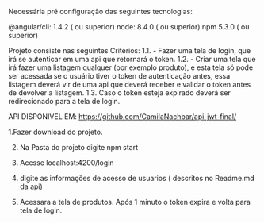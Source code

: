 Necessária pré configuração das seguintes tecnologias:

@angular/cli: 1.4.2 ( ou superior)
node: 8.4.0 ( ou superior)
npm 5.3.0 ( ou superior)

Projeto consiste nas seguintes Critérios:
1.1. - Fazer uma tela de login, que irá se autenticar em uma api que retornará o token.
1.2. - Criar uma tela que irá fazer uma listagem qualquer (por exemplo produto), e
esta tela só pode ser acessada se o usuário tiver o token de autenticação
antes, essa listagem deverá vir de uma api que deverá receber e validar o
token antes de devolver a listagem.
1.3. Caso o token esteja expirado deverá ser redirecionado para a tela de login.

API DISPONIVEL EM:
https://github.com/CamilaNachbar/api-jwt-final/

1.Fazer download do projeto.

2. Na Pasta do projeto digite npm start

3. Acesse localhost:4200/login

4. digite as informações de acesso de usuarios ( descritos no Readme.md da api)

5. Acessara a tela de produtos. Após 1 minuto o token expira e volta para tela de login.

